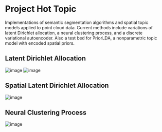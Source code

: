 # Project Hot Topic
Implementations of semantic segmentation algorithms and spatial topic models applied to point cloud data. Current methods include variations of latent Dirichlet allocation, a neural clustering process, and a discrete variational autoencoder. Also a test bed for PriorLDA, a nonparametric topic model with encoded spatial priors.

## Latent Dirichlet Allocation
![image](https://github.com/user-attachments/assets/da7d1059-ff97-499e-b133-b770e6459c5b "Ground Truth") ![image](https://github.com/user-attachments/assets/5aff8403-729b-49ed-a9cf-6626ec25ee03 "Predicted Topics")


## Spatial Latent Dirichlet Allocation
![image](https://github.com/user-attachments/assets/39c3d409-d8a4-40f6-8a2a-bfe36360d218)

## Neural Clustering Process
![image](https://github.com/user-attachments/assets/18ebba9d-f0c7-4ad8-bcc6-c3271bfb31c0)
